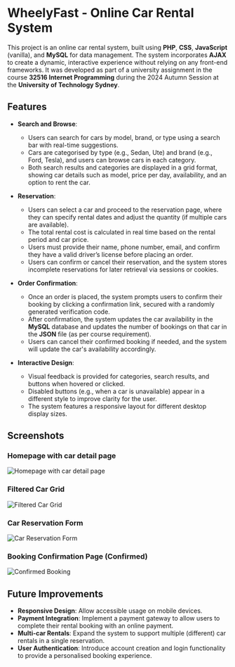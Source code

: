 # WheelyFast - Online Car Rental System

This project is an online car rental system, built using **PHP**, **CSS**, **JavaScript** (vanilla), and **MySQL** for data management. The system incorporates **AJAX** to create a dynamic, interactive experience without relying on any front-end frameworks. It was developed as part of a university assignment in the course **32516 Internet Programming** during the 2024 Autumn Session at the **University of Technology Sydney**.

## Features

- **Search and Browse**: 
  - Users can search for cars by model, brand, or type using a search bar with real-time suggestions.
  - Cars are categorised by type (e.g., Sedan, Ute) and brand (e.g., Ford, Tesla), and users can browse cars in each category.
  - Both search results and categories are displayed in a grid format, showing car details such as model, price per day, availability, and an option to rent the car.

- **Reservation**:
  - Users can select a car and proceed to the reservation page, where they can specify rental dates and adjust the quantity (if multiple cars are available).
  - The total rental cost is calculated in real time based on the rental period and car price.
  - Users must provide their name, phone number, email, and confirm they have a valid driver’s license before placing an order.
  - Users can confirm or cancel their reservation, and the system stores incomplete reservations for later retrieval via sessions or cookies.

- **Order Confirmation**:
  - Once an order is placed, the system prompts users to confirm their booking by clicking a confirmation link, secured with a randomly generated verification code.
  - After confirmation, the system updates the car availability in the **MySQL** database and updates the number of bookings on that car in the **JSON** file (as per course requirement).
  - Users can cancel their confirmed booking if needed, and the system will update the car's availability accordingly.

- **Interactive Design**:
  - Visual feedback is provided for categories, search results, and buttons when hovered or clicked.
  - Disabled buttons (e.g., when a car is unavailable) appear in a different style to improve clarity for the user.
  - The system features a responsive layout for different desktop display sizes.

## Screenshots

### Homepage with car detail page

![Homepage with car detail page](http://alexanderclausen.com/portfolio/projects/wheelyfast/wheelyfast.png)

### Filtered Car Grid

![Filtered Car Grid](http://alexanderclausen.com/portfolio/projects/wheelyfast/wheelyfast_1.png)

### Car Reservation Form

![Car Reservation Form](http://alexanderclausen.com/portfolio/projects/wheelyfast/wheelyfast_2.png)

### Booking Confirmation Page (Confirmed)

![Confirmed Booking](http://alexanderclausen.com/portfolio/projects/wheelyfast/wheelyfast_3.png)


## Future Improvements

- **Responsive Design**: Allow accessible usage on mobile devices.
- **Payment Integration**: Implement a payment gateway to allow users to complete their rental booking with an online payment.
- **Multi-car Rentals**: Expand the system to support multiple (different) car rentals in a single reservation.
- **User Authentication**: Introduce account creation and login functionality to provide a personalised booking experience.
